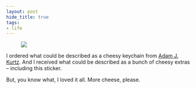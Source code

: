 ```yaml
---
layout: post
hide_title: true
tags:
- life
---
```

<figure class="tmblr-full" data-orig-height="1280" data-orig-width="1280"><img src="https://66.media.tumblr.com/b0a17cec76720c45bc93fff340db8b9d/tumblr_pjpho0ofLQ1tw1dop_1280.jpg" data-orig-height="1280" data-orig-width="1280"></figure>

I ordered what could be described as a cheesy keychain from [Adam J. Kurtz](http://shop.adamjk.com). And I received what could be described as a bunch of cheesy extras – including this sticker.

But, you know what, I loved it all. More cheese, please.
